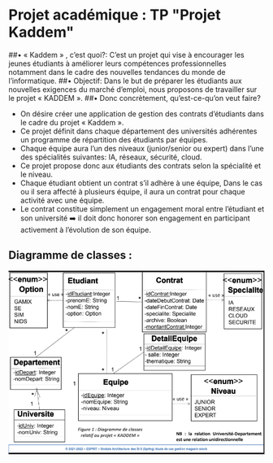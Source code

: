#  Projet académique : TP "Projet Kaddem" 
 
##• « Kaddem » , c’est quoi?: 
C’est un projet qui vise à encourager les jeunes étudiants
à améliorer leurs compétences professionnelles notamment dans le cadre des
nouvelles tendances du monde de l’informatique.
##• Objectif:
Dans le but de préparer les étudiants aux nouvelles exigences du marché
d’emploi, nous proposons de travailler sur le projet « KADDEM ».
##• Donc concrètement, qu’est-ce-qu’on veut faire?
- On désire créer une application de gestion des contrats d’étudiants dans le cadre
du projet « Kaddem ». 
- Ce projet définit dans chaque département des universités adhérentes un
programme de répartition des étudiants par équipes.
- Chaque équipe aura l’un des niveaux (junior/senior ou expert) dans l’une des
spécialités suivantes: IA, réseaux, sécurité, cloud. 
- Ce projet propose donc aux étudiants des contrats selon la spécialité et le niveau.
- Chaque étudiant obtient un contrat s’il adhère à une équipe,
  Dans le cas ou il sera affecté à plusieurs équipe, il aura un contrat pour chaque
  activité avec une équipe.
- Le contrat constitue simplement un engagement moral entre l’étudiant et son
 université ➡️ il doit donc honorer son engagement en participant activement à
 l’évolution de son équipe.

## Diagramme de classes :
![img.png](img.png)
